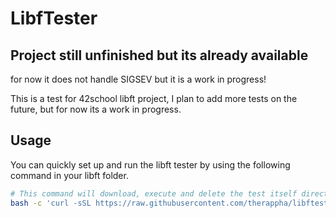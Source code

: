
# LibfTester

## Project still unfinished but its already available
for now it does not handle SIGSEV but it is a work in progress!

This is a test for 42school libft project, I plan to add more tests on the future, but for now its a work in progress.

## Usage
You can quickly set up and run the libft tester by using the following command in your libft folder.

```bash
# This command will download, execute and delete the test itself directly from the libft folder.
bash -c 'curl -sSL https://raw.githubusercontent.com/therappha/libftester/master/run.sh | bash'
